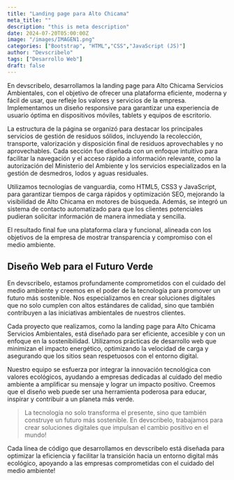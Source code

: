 ```yaml
---
title: "Landing page para Alto Chicama"
meta_title: ""
description: "this is meta description"
date: 2024-07-20T05:00:00Z
image: "/images/IMAGEN1.png"
categories: ["Bootstrap", "HTML","CSS","JavaScript (JS)"]
author: "Devscribelo"
tags: ["Desarrollo Web"]
draft: false
---
```


En devscribelo, desarrollamos la landing page para Alto Chicama Servicios Ambientales, con el objetivo de ofrecer una plataforma eficiente, moderna y fácil de usar, que refleje los valores y servicios de la empresa. Implementamos un diseño responsive para garantizar una experiencia de usuario óptima en dispositivos móviles, tablets y equipos de escritorio.

La estructura de la página se organizó para destacar los principales servicios de gestión de residuos sólidos, incluyendo la recolección, transporte, valorización y disposición final de residuos aprovechables y no aprovechables. Cada sección fue diseñada con un enfoque intuitivo para facilitar la navegación y el acceso rápido a información relevante, como la autorización del Ministerio del Ambiente y los servicios especializados en la gestión de desmedros, lodos y aguas residuales.

Utilizamos tecnologías de vanguardia, como HTML5, CSS3 y JavaScript, para garantizar tiempos de carga rápidos y optimización SEO, mejorando la visibilidad de Alto Chicama en motores de búsqueda. Además, se integró un sistema de contacto automatizado para que los clientes potenciales pudieran solicitar información de manera inmediata y sencilla.

El resultado final fue una plataforma clara y funcional, alineada con los objetivos de la empresa de mostrar transparencia y compromiso con el medio ambiente.

## Diseño Web para el Futuro Verde

En devscribelo, estamos profundamente comprometidos con el cuidado del medio ambiente y creemos en el poder de la tecnología para promover un futuro más sostenible. Nos especializamos en crear soluciones digitales que no solo cumplen con altos estándares de calidad, sino que también contribuyen a las iniciativas ambientales de nuestros clientes.

Cada proyecto que realizamos, como la landing page para Alto Chicama Servicios Ambientales, está diseñado para ser eficiente, accesible y con un enfoque en la sostenibilidad. Utilizamos prácticas de desarrollo web que minimizan el impacto energético, optimizando la velocidad de carga y asegurando que los sitios sean respetuosos con el entorno digital.

Nuestro equipo se esfuerza por integrar la innovación tecnológica con valores ecológicos, ayudando a empresas dedicadas al cuidado del medio ambiente a amplificar su mensaje y lograr un impacto positivo. Creemos que el diseño web puede ser una herramienta poderosa para educar, inspirar y contribuir a un planeta más verde.

> La tecnología no solo transforma el presente, sino que también construye un futuro más sostenible. En devscribelo, trabajamos para crear soluciones digitales que impulsan el cambio positivo en el mundo!

Cada línea de código que desarrollamos en devscribelo está diseñada para optimizar la eficiencia y facilitar la transición hacia un entorno digital más ecológico, apoyando a las empresas comprometidas con el cuidado del medio ambiente!
